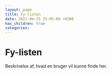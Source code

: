 ```yaml
---
layout: page
title: Fy-listen
date: 2021-04-25 15:05:00 +0200
has_children: true
categories:
---
```


# Fy-listen

Beskrivelse af, hvad en bruger vil kunne finde her.
